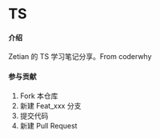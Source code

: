 # TS

#### 介绍
Zetian 的 TS 学习笔记分享。From coderwhy

#### 参与贡献

1.  Fork 本仓库
2.  新建 Feat_xxx 分支
3.  提交代码
4.  新建 Pull Request
